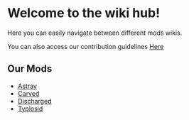 # Welcome to the wiki hub!
Here you can easily navigate between different mods wikis.

You can also access our contribution guidelines [Here](guidelines)

## Our Mods
- [Astray](astray)
- [Carved](carved)
- [Discharged](discharged)
- [Typlosid](typlosid)
